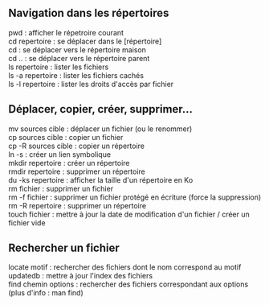 ## Navigation dans les répertoires
pwd : afficher le répetroire courant  
cd repertoire : se déplacer dans le [répertoire]  
cd : se déplacer vers le répertoire maison  
cd .. :  se déplacer vers le répertoire parent  
ls repertoire : lister les fichiers  
ls -a repertoire : lister les fichiers cachés  
ls -l repertoire : lister les droits d'accès par fichier  

## Déplacer, copier, créer, supprimer...
mv sources cible : déplacer un fichier (ou le renommer)  
cp sources cible : copier un fichier  
cp -R sources  cible : copier un répertoire  
ln -s : créer un lien symbolique  
mkdir repertoire : créer un répertoire  
rmdir repertoire : supprimer un répertoire  
du -ks repertoire : afficher la taille d'un répertoire en Ko  
rm fichier : supprimer un fichier  
rm -f fichier : supprimer un fichier protégé en écriture (force la suppression)  
rm -R repertoire : supprimer un répertoire  
touch fichier : mettre à jour la date de modification d'un fichier / créer un fichier vide  

## Rechercher un fichier
locate motif : rechercher des fichiers dont le nom correspond au motif  
updatedb : mettre à jour l'index des fichiers  
find chemin options : rechercher des fichiers correspondant aux options (plus d'info : man find)  
